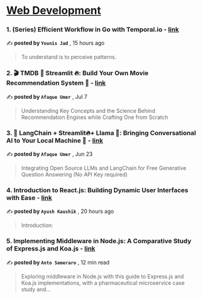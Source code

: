 
<h1><a href=https://medium.com/tag/web-development/recommended target="_blank" rel="noopener noreferrer">Web Development</a></h1>
<h3>1. (Series) Efficient Workflow in Go with Temporal.io - <a href=https://medium.com/@younisjad?source=tag_recommended_feed---------0-84----------web_development----------902bf1a8_9342_4fba_a0a0_0a12751f3d69------- target="_blank" rel="noopener noreferrer">link</a></h3>

✍️ **posted by `Younis Jad`** <date> , 15 hours ago</date>

<blockquote>To understand is to perceive patterns.</blockquote>

<h3>2. 🎬 TMDB 🤝 Streamlit 🔥: Build Your Own Movie Recommendation System 🚀 - <a href=https://medium.com/@afaqueumer?source=tag_recommended_feed---------1-107----------web_development----------902bf1a8_9342_4fba_a0a0_0a12751f3d69------- target="_blank" rel="noopener noreferrer">link</a></h3>

✍️ **posted by `Afaque Umer`** <date> , Jul 7</date>

<blockquote>Understanding Key Concepts and the Science Behind Recommendation Engines while Crafting One from Scratch</blockquote>

<h3>3. 🦜️ LangChain + Streamlit🔥+ Llama 🦙: Bringing Conversational AI to Your Local Machine 🤯 - <a href=https://medium.com/@afaqueumer?source=tag_recommended_feed---------2-85----------web_development----------902bf1a8_9342_4fba_a0a0_0a12751f3d69------- target="_blank" rel="noopener noreferrer">link</a></h3>

✍️ **posted by `Afaque Umer`** <date> , Jun 23</date>

<blockquote>Integrating Open Source LLMs and LangChain for Free Generative Question Answering (No API Key required)</blockquote>

<h3>4. Introduction to React.js: Building Dynamic User Interfaces with Ease - <a href=https://medium.com/@ayush.kaushik711?source=tag_recommended_feed---------3-84----------web_development----------902bf1a8_9342_4fba_a0a0_0a12751f3d69------- target="_blank" rel="noopener noreferrer">link</a></h3>

✍️ **posted by `Ayush Kaushik`** <date> , 20 hours ago</date>

<blockquote>Introduction:</blockquote>

<h3>5. Implementing Middleware in Node.js: A Comparative Study of Express.js and Koa.js - <a href=https://medium.com/@antonellosemeraro?source=tag_recommended_feed---------4-107----------web_development----------902bf1a8_9342_4fba_a0a0_0a12751f3d69------- target="_blank" rel="noopener noreferrer">link</a></h3>

✍️ **posted by `Anto Semeraro`** <date> , 12 min read</date>

<blockquote>Exploring middleware in Node.js with this guide to Express.js and Koa.js implementations, with a pharmaceutical microservice case study and…</blockquote>

